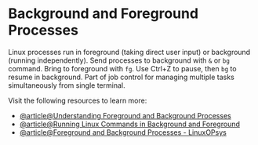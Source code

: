 # Background and Foreground Processes

Linux processes run in foreground (taking direct user input) or background (running independently). Send processes to background with `&` or `bg` command. Bring to foreground with `fg`. Use Ctrl+Z to pause, then `bg` to resume in background. Part of job control for managing multiple tasks simultaneously from single terminal.

Visit the following resources to learn more:

- [@article@Understanding Foreground and Background Processes](https://linuxconfig.org/understanding-foreground-and-background-linux-processes)
- [@article@Running Linux Commands in Background and Foreground](https://linuxhandbook.com/run-process-background/)
- [@article@Foreground and Background Processes - LinuxOPsys](https://linuxopsys.com/foreground-and-background-processes-co11/)